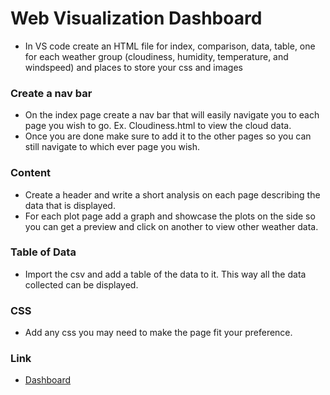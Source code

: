 # Web Visualization Dashboard 

- In VS code create an HTML file for index, comparison, data, table, one for each weather group (cloudiness, humidity, temperature, and windspeed) and places to store your css and images

### Create a nav bar
- On the index page create a nav bar that will easily navigate you to each page you wish to go. Ex. Cloudiness.html to view the cloud data.
- Once you are done make sure to add it to the other pages so you can still navigate to which ever page you wish.

### Content
- Create a header and write a short analysis on each page describing the data that is displayed.
- For each plot page add a graph and showcase the plots on the side so you can get a preview and click on another to view other weather data.

### Table of Data
- Import the csv and add a table of the data to it. This way all the data collected can be displayed.

### CSS
- Add any css you may need to make the page fit your preference.

### Link
- [Dashboard](https://brandongroenewold.github.io/Web-Visualization-Dashboard/)
